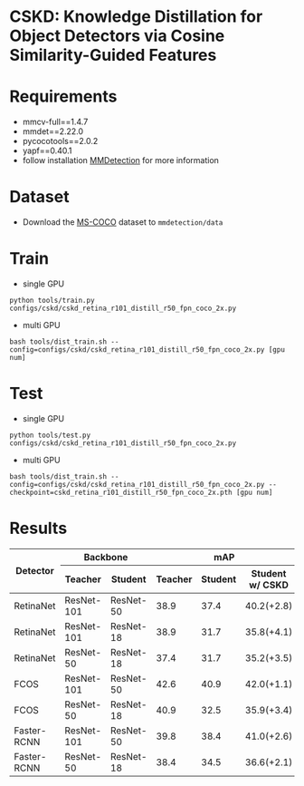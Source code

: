 # CSKD: Knowledge Distillation for Object Detectors via Cosine Similarity-Guided Features

# Requirements
* mmcv-full==1.4.7
* mmdet==2.22.0
* pycocotools==2.0.2
* yapf==0.40.1
* follow installation [MMDetection](https://mmdetection.readthedocs.io/en/stable/get_started.html) for more information

# Dataset
* Download the [MS-COCO](https://cocodataset.org/#home) dataset to ```mmdetection/data```

# Train

* single GPU
```
python tools/train.py configs/cskd/cskd_retina_r101_distill_r50_fpn_coco_2x.py
```

* multi GPU
```
bash tools/dist_train.sh --config=configs/cskd/cskd_retina_r101_distill_r50_fpn_coco_2x.py [gpu num]
```

# Test

* single GPU
```
python tools/test.py configs/cskd/cskd_retina_r101_distill_r50_fpn_coco_2x.py 
```

* multi GPU
```
bash tools/dist_train.sh --config=configs/cskd/cskd_retina_r101_distill_r50_fpn_coco_2x.py --checkpoint=cskd_retina_r101_distill_r50_fpn_coco_2x.pth [gpu num]
```

# Results
<table class="tg">
<thead>
  <tr>
    <th class="tg-9wq8" rowspan="2">Detector</th>
    <th class="tg-9wq8" colspan="2">Backbone</th>
    <th class="tg-9wq8" colspan="3">mAP</th>
    <th class="tg-9wq8" rowspan="2">Config</th>
    <th class="tg-9wq8" rowspan="2">Model</th>
  </tr>
  <tr>
    <th class="tg-lboi">Teacher</th>
    <th class="tg-lboi">Student</th>
    <th class="tg-9wq8">Teacher</th>
    <th class="tg-9wq8">Student</th>
    <th class="tg-9wq8">Student w/ CSKD</th>
  </tr>
</thead>
<tbody>
  <tr>
    <td class="tg-9wq8">RetinaNet</td>
    <td class="tg-lboi">ResNet-101</td>
    <td class="tg-9wq8">ResNet-50</td>
    <td class="tg-9wq8">38.9</td>
    <td class="tg-9wq8">37.4</td>
    <td class="tg-9wq8">40.2(+2.8)</td>
    <td class="tg-lboi"><a href="https://github.com/paper-id-11094/CSKD/blob/master/configs/cskd/cskd_retina_r101_distill_r50_fpn_coco_2x.py" target="_blank" rel="noopener noreferrer">config</a></td>
    <td class="tg-lboi"><a href="https://drive.google.com/file/d/1zMolp7o8QjS6B8DSEjJBprVAT7RRu4H3/view?usp=sharing" target="_blank" rel="noopener noreferrer">model</a></td>
  </tr>
  <tr>
    <td class="tg-9wq8">RetinaNet</td>
    <td class="tg-9wq8">ResNet-101</td>
    <td class="tg-9wq8">ResNet-18</td>
    <td class="tg-9wq8">38.9</td>
    <td class="tg-9wq8">31.7</td>
    <td class="tg-9wq8">35.8(+4.1)</td>
    <td class="tg-9wq8"><a href="https://github.com/paper-id-11094/CSKD/blob/master/configs/cskd/cskd_retina_r101_distill_r18_fpn_coco_1x.py" target="_blank" rel="noopener noreferrer">config</a></td>
    <td class="tg-9wq8"><a href="https://drive.google.com/file/d/1vNKt7pJzTmI4tTQX9j-4INEL21MLNOPO/view?usp=sharing" target="_blank" rel="noopener noreferrer">model</a></td>
  </tr>
  <tr>
    <td class="tg-9wq8">RetinaNet</td>
    <td class="tg-9wq8">ResNet-50</td>
    <td class="tg-9wq8">ResNet-18</td>
    <td class="tg-9wq8">37.4</td>
    <td class="tg-9wq8">31.7</td>
    <td class="tg-9wq8">35.2(+3.5)</td>
    <td class="tg-9wq8"><a href="https://github.com/paper-id-11094/CSKD/blob/master/configs/cskd/cskd_retina_r50_distill_r18_fpn_coco_1x.py" target="_blank" rel="noopener noreferrer">config</a></td>
    <td class="tg-9wq8"><a href="https://drive.google.com/file/d/1-x-6pAXE1eMpoUAqdNoV_Z7p_v20S5MF/view?usp=sharing" target="_blank" rel="noopener noreferrer">model</a></td>
  </tr>
  <tr>
    <td class="tg-9wq8">FCOS</td>
    <td class="tg-lboi">ResNet-101</td>
    <td class="tg-9wq8">ResNet-50</td>
    <td class="tg-9wq8">42.6</td>
    <td class="tg-9wq8">40.9</td>
    <td class="tg-9wq8">42.0(+1.1)</td>
    <td class="tg-9wq8"><a href="https://github.com/paper-id-11094/CSKD/blob/master/configs/cskd/cskd_fcos_r101_distill_r50_fpn_coco_2x.py" target="_blank" rel="noopener noreferrer">config</a></td>
    <td class="tg-9wq8"><a href="https://drive.google.com/file/d/1Qo-RPogCUNESU4Vn5MrFdFzhCDoF9cnf/view?usp=sharing" target="_blank" rel="noopener noreferrer">model</a></td>
  </tr>
  <tr>
    <td class="tg-9wq8">FCOS</td>
    <td class="tg-9wq8">ResNet-50</td>
    <td class="tg-9wq8">ResNet-18</td>
    <td class="tg-9wq8">40.9</td>
    <td class="tg-9wq8">32.5</td>
    <td class="tg-9wq8">35.9(+3.4)</td>
    <td class="tg-lboi"><a href="https://github.com/paper-id-11094/CSKD/blob/master/configs/cskd/cskd_fcos_r50_distill_r18_fpn_coco_1x.py" target="_blank" rel="noopener noreferrer">config</a></td>
    <td class="tg-lboi"><a href="https://drive.google.com/file/d/17q6IxzsRKUr6Vk-fbEL9IyRUCuA-cKXj/view?usp=sharing" target="_blank" rel="noopener noreferrer">model</a></td>
  </tr>
  <tr>
    <td class="tg-lboi">Faster-RCNN</td>
    <td class="tg-lboi">ResNet-101</td>
    <td class="tg-9wq8">ResNet-50</td>
    <td class="tg-9wq8">39.8</td>
    <td class="tg-9wq8">38.4</td>
    <td class="tg-9wq8">41.0(+2.6)</td>
    <td class="tg-lboi"><a href="https://github.com/paper-id-11094/CSKD/blob/master/configs/cskd/cskd_faster_rcnn_r50_distill_r18_fpn_coco_1x.py" target="_blank" rel="noopener noreferrer">config</a></td>
    <td class="tg-lboi"><a href="https://drive.google.com/file/d/1kTXFLXQf8I72DDlpsnnObG0RWn8oQfcT/view?usp=sharing" target="_blank" rel="noopener noreferrer">model</a></td>
  </tr>
  <tr>
    <td class="tg-lboi">Faster-RCNN</td>
    <td class="tg-9wq8">ResNet-50</td>
    <td class="tg-9wq8">ResNet-18</td>
    <td class="tg-9wq8">38.4</td>
    <td class="tg-9wq8">34.5</td>
    <td class="tg-9wq8">36.6(+2.1)</td>
    <td class="tg-lboi"><a href="https://github.com/paper-id-11094/CSKD/blob/master/configs/cskd/cskd_faster_rcnn_r50_distill_r18_fpn_coco_1x.py" target="_blank" rel="noopener noreferrer">config</a></td>
    <td class="tg-lboi"><a href="https://drive.google.com/file/d/1tCZkGCewu2DWdHuc-NcdPSquZLpJ8AST/view?usp=sharing" target="_blank" rel="noopener noreferrer">model</a></td>
  </tr>
</tbody>
</table>
